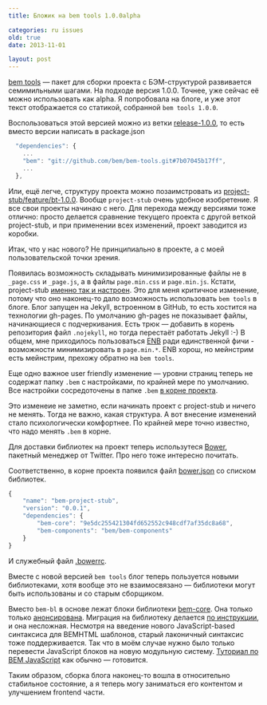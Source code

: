 ```yaml
---
title: Бложик на bem tools 1.0.0alpha

categories: ru issues
old: true
date: 2013-11-01

layout: post
---
```


[bem tools](http://bem.info/tools/bem/) &mdash; пакет для сборки проекта с
БЭМ-структурой развивается семимильными шагами. На подходе версия 1.0.0. Точнее,
уже сейчас её можно использовать как alpha. Я попробовала на блоге, и уже этот
текст отображается со статикой, собранной `bem tools 1.0.0`.<excerpt/>

Воспользоваться этой версией можно из ветки
[release-1.0.0](https://github.com/bem/bem-tools/tree/release-1.0.0), то есть
вместо версии написать в package.json

```js
  "dependencies": {
    ...
    "bem": "git://github.com/bem/bem-tools.git#7b07045b17ff",
    ...
  },
```

Или, ещё легче, структуру проекта можно позаимстровать из
[project-stub/feature/bt-1.0.0](https://github.com/bem/project-stub/tree/feature/bt-1.0.0).
Вообще `project-stub` очень удобное изобретение. Я все свои проекты начинаю с
него. Для перехода между версиями тоже отлично: просто делается сравнение
текущего проекта с другой веткой project-stub, и при применении всех изменений,
проект заводится из коробки.

Итак, что у нас нового? Не принципиально в проекте, а с моей пользовательской
точки зрения.

Появилась возможность складывать минимизированные файлы не в
`_page.css` и `_page.js`, а в файлы `page.min.css` и `page.min.js`. Кстати,
project-stub [именно так и
настроен](https://github.com/bem/project-stub/blob/142e92c58e2ecf0ea3b658f71c203fee214df8d1/.bem/make.js#L34).
Это для меня критичное изменение, потому что оно наконец-то дало возможность
использовать `bem tools` в блоге. Блог запущен на Jekyll, встроенном в GitHub,
то есть хостится на технологии gh-pages. По умолчанию gh-pages не показывает
файлы, начинающиеся с подчеркивания. Есть трюк — добавить в корень репозитория
файл `.nojekyll`, но тогда перестаёт работать Jekyll :-) В общем, мне
приходилось пользоваться [ENB](https://github.com/enb-make/enb) ради единственной
фичи - возможности минимизировать в `page.min.*`. ENB хорош, но мейнстрим есть
мейнстрим, прехожу обратно на `bem tools`.

Еще одно важное user friendly изменение &mdash; уровни страниц теперь не содержат
папку `.bem` с настройками, по крайней мере по умолчанию. Все настройки
сосредоточены в папке `.bem` [в корне
проекта](https://github.com/bem/project-stub/tree/5231f6a2de35dabfd2017574673e40a2a36ed435/.bem).

Это изменеие не заметно, если начинать проект с project-stub и ничего не
менять. Тогда не важно, какая структура. А вот внесение изменений стало
психологически комфортнее. По крайней мере точно известно, что надо менять
`.bem` в корне.

Для доставки библиотек на проект теперь использутеся
[Bower](https://github.com/bower/bower), пакетный менеджер от Twitter. Про него
тоже интересно почитать.

Соответственно, в корне проекта появился файл
[bower.json](https://github.com/bem/project-stub/blob/5231f6a2de35dabfd2017574673e40a2a36ed435/bower.json)
со списком библиотек.

```js
{
    "name": "bem-project-stub",
    "version": "0.0.1",
    "dependencies": {
        "bem-core": "9e5dc255421304fd652552c948cdf7af35dc8a68",
        "bem-components": "bem/bem-components"
    }
}
```

И служебный файл [.bowerrc](https://github.com/bem/project-stub/blob/5231f6a2de35dabfd2017574673e40a2a36ed435/.bowerrc).

Вместе с новой версией `bem tools` блог теперь пользуется новыми библиотеками,
хотя вообще это не взаимосвязано &mdash; библиотеки могут быть использованы и со старым
сборщиком.

Вместо `bem-bl` в основе лежат блоки библиотеки [bem-core](https://github.com/bem/bem-core/tree/v1).
Она только только [анонсирована](http://clubs.ya.ru/bem/replies.xml?item_no=4301).
Миграция на библиотеку делается [по инструкции](https://github.com/bem/bem-core/blob/v1/MIGRATION.ru.md),
и она несложная. Несмотря на введение нового JavaScript-based синтаксиса для
BEMHTML шаблонов, старый лаконичный синтаксис тоже поддерживается. Так что в моём
случае нужно было только перевести JavaScript блоков на новую модульную систему.
[Туториал по BEM JavaScript](https://github.com/varya/bem-js-tutorial) как обычно
&mdash; готовится.

Таким образом, сборка блога наконец-то вошла в относительно стабильное состояние,
а я теперь могу заниматься его контентом и улучшением frontend части.
